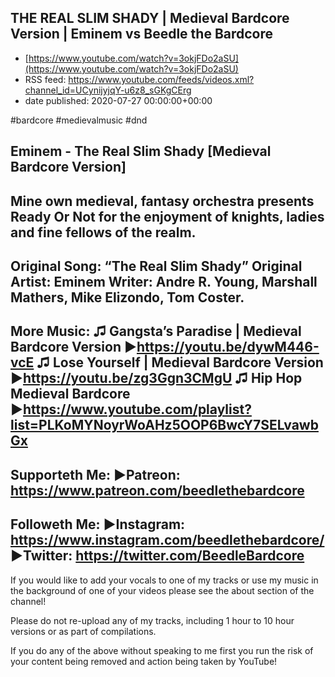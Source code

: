 ## THE REAL SLIM SHADY | Medieval Bardcore Version | Eminem vs Beedle the Bardcore
 - [https://www.youtube.com/watch?v=3okjFDo2aSU](https://www.youtube.com/watch?v=3okjFDo2aSU)
 - RSS feed: https://www.youtube.com/feeds/videos.xml?channel_id=UCynijyjqY-u6z8_sGKgCErg
 - date published: 2020-07-27 00:00:00+00:00

#bardcore #medievalmusic #dnd

Eminem - The Real Slim Shady [Medieval Bardcore Version]
------------------------------------------------------------------------------------
Mine own medieval, fantasy orchestra presents Ready Or Not for the enjoyment of knights, ladies and fine fellows of the realm.
------------------------------------------------------------------------------------
Original Song: “The Real Slim Shady”
Original Artist: Eminem
Writer: Andre R. Young, Marshall Mathers, Mike Elizondo, Tom Coster.
------------------------------------------------------------------------------------
More Music:
♫ Gangsta’s Paradise | Medieval Bardcore Version ►https://youtu.be/dywM446-vcE
♫ Lose Yourself | Medieval Bardcore Version ►https://youtu.be/zg3Ggn3CMgU
♫ Hip Hop Medieval Bardcore ►https://www.youtube.com/playlist?list=PLKoMYNoyrWoAHz5OOP6BwcY7SELvawbGx
------------------------------------------------------------------------------------
Supporteth Me:
►Patreon: https://www.patreon.com/beedlethebardcore
------------------------------------------------------------------------------------
Followeth Me:
►Instagram: https://www.instagram.com/beedlethebardcore/
►Twitter: https://twitter.com/BeedleBardcore
------------------------------------------------------------------------------------
If you would like to add your vocals to one of my tracks or use my music in the background of one of your videos please see the about section of the channel!

Please do not re-upload any of my tracks, including 1 hour to 10 hour versions or as part of compilations.

If you do any of the above without speaking to me first you run the risk of your content being removed and action being taken by YouTube!

